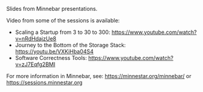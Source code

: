 Slides from Minnebar presentations.

Video from some of the sessions is available:
  * Scaling a Startup from 3 to 30 to 300: https://www.youtube.com/watch?v=nRdHdajzUe8
  * Journey to the Bottom of the Storage Stack: https://youtu.be/VXKiHba04S4
  * Software Correctness Tools: https://www.youtube.com/watch?v=zJ7Eqfg2BMI
  
For more information in Minnebar, see: https://minnestar.org/minnebar/ or https://sessions.minnestar.org
